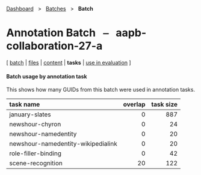 [Dashboard](../../index.md)  &nbsp; > &nbsp; [Batches](../index.md)  &nbsp; > &nbsp; ****Batch**** 
# Annotation Batch &nbsp; ⎯ &nbsp; aapb-collaboration-27-a

\[ [batch](index.md) | [files](files.md) | [content](content.md) | **tasks** | [use in evaluation](evaluation.md) \]

#### Batch usage by annotation task

This shows how many GUIDs from this batch were used in annotation tasks.

| task name | overlap | task size |
| :------ | ------: | ------: |
| january-slates | 0 | 887 |
| newshour-chyron | 0 | 24 |
| newshour-namedentity | 0 | 20 |
| newshour-namedentity-wikipedialink | 0 | 20 |
| role-filler-binding | 0 | 42 |
| scene-recognition | 20 | 122 |
